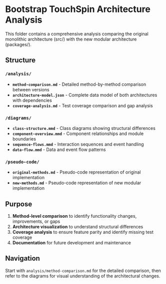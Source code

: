 # Bootstrap TouchSpin Architecture Analysis

This folder contains a comprehensive analysis comparing the original monolithic architecture (src/) with the new modular architecture (packages/).

## Structure

### `/analysis/`
- **`method-comparison.md`** - Detailed method-by-method comparison between versions
- **`architecture-model.json`** - Complete data model of both architectures with dependencies
- **`coverage-analysis.md`** - Test coverage comparison and gap analysis

### `/diagrams/`  
- **`class-structure.mmd`** - Class diagrams showing structural differences
- **`component-overview.mmd`** - Component relationships and module boundaries
- **`sequence-flows.mmd`** - Interaction sequences and event handling
- **`data-flow.mmd`** - Data and event flow patterns

### `/pseudo-code/`
- **`original-methods.md`** - Pseudo-code representation of original implementation
- **`new-methods.md`** - Pseudo-code representation of new modular implementation

## Purpose

1. **Method-level comparison** to identify functionality changes, improvements, or gaps
2. **Architecture visualization** to understand structural differences
3. **Coverage analysis** to ensure feature parity and identify missing test coverage
4. **Documentation** for future development and maintenance

## Navigation

Start with `analysis/method-comparison.md` for the detailed comparison, then refer to the diagrams for visual understanding of the architectural changes.
